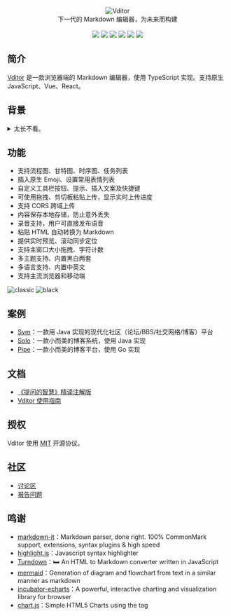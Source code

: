 <p align="center">
<img alt="Vditor" src="https://user-images.githubusercontent.com/873584/52320007-9980bf00-2a07-11e9-8acc-0fb5a7fab8c9.png" />
<br>
下一代的 Markdown 编辑器，为未来而构建
<br><br>
<a title="MIT" target="_blank" href="https://opensource.org/licenses/MIT"><img src="http://img.shields.io/badge/license-MIT-orange.svg?style=flat-square"></a>
<a title="Code Size" target="_blank" href="https://github.com/b3log/vditor"><img src="https://img.shields.io/github/languages/code-size/b3log/vditor.svg?style=flat-square"></a>
<a title="Dependencies" target="_blank" href="https://github.com/b3log/vditor"><img src="https://img.shields.io/david/b3log/vditor.svg?style=flat-square"></a>  
<a title="Version" target="_blank" href="https://www.npmjs.com/package/vditor"><img src="https://img.shields.io/npm/v/vditor.svg?style=flat-square"></a>
<a title="Downloads" target="_blank" href="https://www.npmjs.com/package/vditor"><img src="https://img.shields.io/npm/dt/vditor.svg?style=flat-square"></a>
<a title="jsDelivr" target="_blank" href="https://www.jsdelivr.com/package/npm/vditor><img src="https://data.jsdelivr.com/v1/package/npm/vditor/badge"></a>
<a title="Hits" target="_blank" href="https://github.com/b3log/hits"><img src="https://hits.b3log.org/b3log/vditor.svg"></a>
</p>

## 简介

[Vditor](https://github.com/b3log/vditor) 是一款浏览器端的 Markdown 编辑器，使用 TypeScript 实现。支持原生 JavaScript、Vue、React。

## 背景

<details>
<summary>太长不看。</summary>
<br>

我们在开发 [Sym](https://github.com/b3log/symphony) 的初期是直接使用 WYSIWYG 富文本编辑器的。那时候基于 HTML 的编辑器非常流行，项目中引用起来也很方便，也符合用户当时的使用习惯。

后来，Markdown 的崛起逐步改变了大家的排版方式。再加上我们其他几个项目都是面向程序员用户的，所以迁移到 md 上也是大势所趋。我们选择了 [CodeMirror](https://github.com/codemirror/CodeMirror)，这是一款优秀的编辑器，它对开发者提供了丰富的编程接口，对各种浏览器的兼容性也比较好。

再后来，随着我们项目业务需求方面的沉淀，使用 CodeMirror 有时候会感到比较“笨重”。比如要实现 @自动完成用户名列表、插入 Emoji、上传文件等就需要比较深入的二次开发，而这些业务需求恰恰是很多项目场景共有且必备的。

终于，我们决定开始在 Sym 中自己实现编辑器。随着几个版本的迭代，Sym 的编辑器也日趋成熟。在我们运营的社区[黑客派](https://hacpai.com)上陆续有人问我们是否能将编辑器单独抽离出来提供给大家使用。与此同时，我们的前端主程 [V](https://hacpai.com/member/Vanessa) 同学对于维护分散在各个项目中的编辑器也感到有点力不从心，外加她最近在学 TypeScript 正好需要练手实践，所以就决定使用 ts 来实现一个全新的浏览器端 md 编辑器。

于是，Vditor 就这样诞生了。
</details>

## 功能

* 支持流程图、甘特图、时序图、任务列表
* 插入原生 Emoji、设置常用表情列表
* 自定义工具栏按钮、提示、插入文案及快捷键
* 可使用拖拽、剪切板粘贴上传，显示实时上传进度
* 支持 CORS 跨域上传
* 内容保存本地存储，防止意外丢失
* 录音支持，用户可直接发布语音
* 粘贴 HTML 自动转换为 Markdown
* 提供实时预览、滚动同步定位
* 支持主窗口大小拖拽、字符计数
* 多主题支持、内置黑白两套
* 多语言支持、内置中英文
* 支持主流浏览器和移动端

![classic](https://user-images.githubusercontent.com/970828/56904803-9ca0be00-6ad1-11e9-919a-352467bb228c.png)
![black](https://user-images.githubusercontent.com/970828/56904802-9ca0be00-6ad1-11e9-87bc-ea420344d939.png)

## 案例

* [Sym](https://github.com/b3log/symphony)：一款用 Java 实现的现代化社区（论坛/BBS/社交网络/博客）平台
* [Solo](https://github.com/b3log/solo)：一款小而美的博客系统，使用 Java 实现
* [Pipe](https://github.com/b3log/pipe)：一款小而美的博客平台，使用 Go 实现

## 文档

* [《提问的智慧》精读注解版](https://hacpai.com/article/1536377163156)
* [Vditor 使用指南](https://hacpai.com/article/1549638745630?r=Vanessa)

## 授权

Vditor 使用 [MIT](https://opensource.org/licenses/MIT) 开源协议。

## 社区

* [讨论区](https://hacpai.com/tag/vditor)
* [报告问题](https://github.com/b3log/vditor/issues/new/choose)

## 鸣谢

* [markdown-it](https://github.com/markdown-it/markdown-it)：Markdown parser, done right. 100% CommonMark support, extensions, syntax plugins & high speed
* [highlight.js](https://github.com/highlightjs/highlight.js)：Javascript syntax highlighter
* [Turndown](https://github.com/domchristie/turndown)：🛏 An HTML to Markdown converter written in JavaScript
* [mermaid](https://github.com/knsv/mermaid)：Generation of diagram and flowchart from text in a similar manner as markdown
* [incubator-echarts](https://github.com/apache/incubator-echarts)：A powerful, interactive charting and visualization library for browser
* [chart.js](https://github.com/chartjs/Chart.js)：Simple HTML5 Charts using the <canvas> tag
